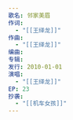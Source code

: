 ```yaml
---
歌名: 邻家美眉
作词:
  - "[[王绎龙]]"
作曲:
  - "[[王绎龙]]"
编曲: 
专辑: 
发行: 2010-01-01
演唱:
  - "[[王绎龙]]"
EP: 23
抄袭:
  - "[[机车女孩]]"
---
```

